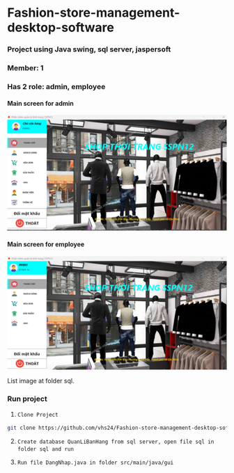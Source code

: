 # Fashion-store-management-desktop-software

### Project using Java swing, sql server, jaspersoft

### Member: 1

### Has 2 role: admin, employee

#### Main screen for admin

![Alt Text](https://github.com/vhs24/Fashion-store-management-desktop-software/blob/main/sql/MainScreenForAdmin.png)

#### Main screen for employee

![Alt Text](https://github.com/vhs24/Fashion-store-management-desktop-software/blob/main/sql/MainScreenForEmployee.png)

List image at folder sql.

### Run project

1. `Clone Project`
```sh
git clone https://github.com/vhs24/Fashion-store-management-desktop-software.git
```
2. `Create database QuanLiBanHang from sql server, open file sql in folder sql and run`

3. `Run file DangNhap.java in folder src/main/java/gui`
